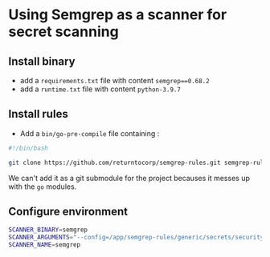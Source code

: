 # Using Semgrep as a scanner for secret scanning

## Install binary

- add a `requirements.txt` file with content `semgrep==0.68.2`
- add a `runtime.txt` file with content `python-3.9.7`

## Install rules

- Add a `bin/go-pre-compile` file containing :

```bash
#!/bin/bash

git clone https://github.com/returntocorp/semgrep-rules.git semgrep-rules
```

We can't add it as a git submodule for the project becauses it messes up with the `go` modules.

## Configure environment

```bash
SCANNER_BINARY=semgrep
SCANNER_ARGUMENTS="--config=/app/semgrep-rules/generic/secrets/security/;--exclude=vendor/;--exclude=semgrep-rules/;--exclude=bin/;--json;%s"
SCANNER_NAME=semgrep
```
